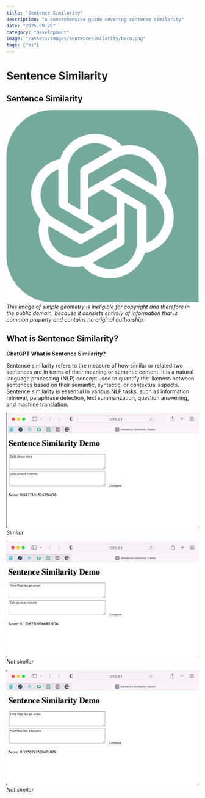 ```yaml
---
title: "Sentence Similarity"
description: "A comprehensive guide covering sentence similarity"
date: "2025-09-20"
category: "Development"
image: "/assets/images/sentencesimilarity/hero.png"
tags: ["ai"]
---
```


# Sentence Similarity

## Sentence Similarity

![](/assets/images/sentencesimilarity/chatgpt-logo.svg)
*This image of simple geometry is ineligible for copyright and therefore in the public domain, because it consists entirely of information that is common property and contains no original authorship.*


## What is Sentence Similarity?

**ChatGPT What is Sentence Similarity?**

Sentence similarity refers to the measure of how similar or related two sentences are in terms of their meaning or semantic content. It is a natural language processing (NLP) concept used to quantify the likeness between sentences based on their semantic, syntactic, or contextual aspects. Sentence similarity is essential in various NLP tasks, such as information retrieval, paraphrase detection, text summarization, question answering, and machine translation.

![](/assets/images/sentencesimilarity/screen-shot-2023-07-19-at-7.41.32-pm-1490x894.png)
*Similar*

![](/assets/images/sentencesimilarity/screen-shot-2023-07-19-at-7.42.03-pm-1482x894.png)
*Not similar*

![](/assets/images/sentencesimilarity/screen-shot-2023-07-19-at-7.42.29-pm-1488x894.png)
*Not similar*

